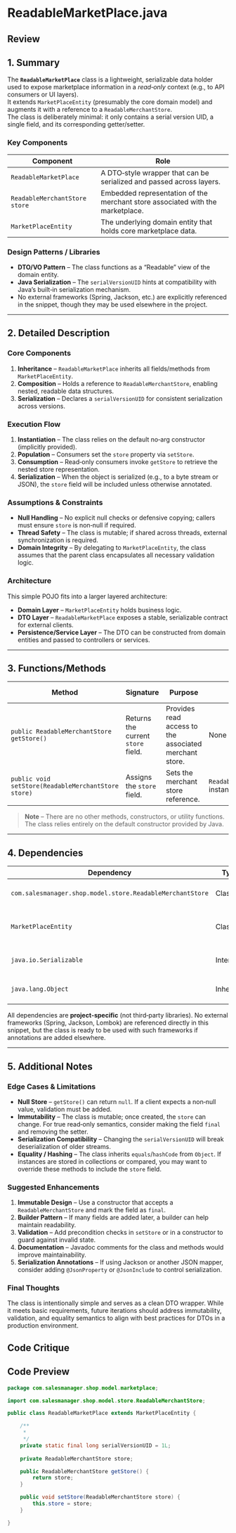 # ReadableMarketPlace.java

## Review

## 1. Summary  

The **`ReadableMarketPlace`** class is a lightweight, serializable data holder used to expose marketplace information in a *read‑only* context (e.g., to API consumers or UI layers).  
It extends `MarketPlaceEntity` (presumably the core domain model) and augments it with a reference to a `ReadableMerchantStore`.  
The class is deliberately minimal: it only contains a serial version UID, a single field, and its corresponding getter/setter.  

### Key Components  
| Component | Role |
|-----------|------|
| `ReadableMarketPlace` | A DTO‑style wrapper that can be serialized and passed across layers. |
| `ReadableMerchantStore store` | Embedded representation of the merchant store associated with the marketplace. |
| `MarketPlaceEntity` | The underlying domain entity that holds core marketplace data. |

### Design Patterns / Libraries  
- **DTO/VO Pattern** – The class functions as a “Readable” view of the domain entity.  
- **Java Serialization** – The `serialVersionUID` hints at compatibility with Java’s built‑in serialization mechanism.  
- No external frameworks (Spring, Jackson, etc.) are explicitly referenced in the snippet, though they may be used elsewhere in the project.

---

## 2. Detailed Description  

### Core Components  
1. **Inheritance** – `ReadableMarketPlace` inherits all fields/methods from `MarketPlaceEntity`.  
2. **Composition** – Holds a reference to `ReadableMerchantStore`, enabling nested, readable data structures.  
3. **Serialization** – Declares a `serialVersionUID` for consistent serialization across versions.

### Execution Flow  
1. **Instantiation** – The class relies on the default no‑arg constructor (implicitly provided).  
2. **Population** – Consumers set the `store` property via `setStore`.  
3. **Consumption** – Read‑only consumers invoke `getStore` to retrieve the nested store representation.  
4. **Serialization** – When the object is serialized (e.g., to a byte stream or JSON), the `store` field will be included unless otherwise annotated.

### Assumptions & Constraints  
- **Null Handling** – No explicit null checks or defensive copying; callers must ensure `store` is non‑null if required.  
- **Thread Safety** – The class is mutable; if shared across threads, external synchronization is required.  
- **Domain Integrity** – By delegating to `MarketPlaceEntity`, the class assumes that the parent class encapsulates all necessary validation logic.

### Architecture  
This simple POJO fits into a larger layered architecture:  
- **Domain Layer** – `MarketPlaceEntity` holds business logic.  
- **DTO Layer** – `ReadableMarketPlace` exposes a stable, serializable contract for external clients.  
- **Persistence/Service Layer** – The DTO can be constructed from domain entities and passed to controllers or services.

---

## 3. Functions/Methods  

| Method | Signature | Purpose | Inputs | Outputs | Side Effects |
|--------|-----------|---------|--------|---------|--------------|
| `public ReadableMerchantStore getStore()` | Returns the current `store` field. | Provides read access to the associated merchant store. | None | `ReadableMerchantStore` instance or `null` | None |
| `public void setStore(ReadableMerchantStore store)` | Assigns the `store` field. | Sets the merchant store reference. | `ReadableMerchantStore` instance | None | Mutates internal state |

> **Note** – There are no other methods, constructors, or utility functions. The class relies entirely on the default constructor provided by Java.

---

## 4. Dependencies  

| Dependency | Type | Notes |
|------------|------|-------|
| `com.salesmanager.shop.model.store.ReadableMerchantStore` | Class | Custom domain DTO; represents store data. |
| `MarketPlaceEntity` | Class | Parent domain entity; assumed to implement `Serializable`. |
| `java.io.Serializable` | Interface | Implicitly required by `serialVersionUID`. |
| `java.lang.Object` | Inherited | Provides default `equals`, `hashCode`, etc. |

All dependencies are **project‑specific** (not third‑party libraries). No external frameworks (Spring, Jackson, Lombok) are referenced directly in this snippet, but the class is ready to be used with such frameworks if annotations are added elsewhere.

---

## 5. Additional Notes  

### Edge Cases & Limitations  
- **Null Store** – `getStore()` can return `null`. If a client expects a non‑null value, validation must be added.  
- **Immutability** – The class is mutable; once created, the `store` can change. For true read‑only semantics, consider making the field `final` and removing the setter.  
- **Serialization Compatibility** – Changing the `serialVersionUID` will break deserialization of older streams.  
- **Equality / Hashing** – The class inherits `equals`/`hashCode` from `Object`. If instances are stored in collections or compared, you may want to override these methods to include the `store` field.  

### Suggested Enhancements  
1. **Immutable Design** – Use a constructor that accepts a `ReadableMerchantStore` and mark the field as `final`.  
2. **Builder Pattern** – If many fields are added later, a builder can help maintain readability.  
3. **Validation** – Add precondition checks in `setStore` or in a constructor to guard against invalid state.  
4. **Documentation** – Javadoc comments for the class and methods would improve maintainability.  
5. **Serialization Annotations** – If using Jackson or another JSON mapper, consider adding `@JsonProperty` or `@JsonInclude` to control serialization.  

### Final Thoughts  
The class is intentionally simple and serves as a clean DTO wrapper. While it meets basic requirements, future iterations should address immutability, validation, and equality semantics to align with best practices for DTOs in a production environment.

## Code Critique



## Code Preview

```java
package com.salesmanager.shop.model.marketplace;

import com.salesmanager.shop.model.store.ReadableMerchantStore;

public class ReadableMarketPlace extends MarketPlaceEntity {

	/**
	 * 
	 */
	private static final long serialVersionUID = 1L;
	
	private ReadableMerchantStore store;

	public ReadableMerchantStore getStore() {
		return store;
	}

	public void setStore(ReadableMerchantStore store) {
		this.store = store;
	}

}



```
